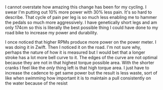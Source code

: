 I cannot overstate how amazing this change has been for my cycling. I swear I'm putting out 10% more power with 30% less pain. It's so hard to describe. That cycle of pain per leg is so much less enabling me to hammer the pedals so much more aggressively. I have genetically short legs and am only 174cm so this is literally the best possible thing I could have done to my road bike to increase my power and durability.

I once noticed that higher RPMs produce more power on the power meter. I was doing it in Zwift. Then I noticed it on the road. I'm not sure why, perhaps the nature of how it is measured but I would bet that a longer stroke has a lot more bell curve to it. The edges of the curve are not optimal because they are not in that highest torque possible area. With the shorter cranks I feel like the _only_ thing left is that high torque area. I just have to increase the cadence to get same power but the result is less waste, sort of like when swimming how important it is to maintain a pull consistently on the water because of the resist